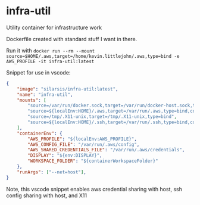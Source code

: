 # infra-util

Utility container for infrastructure work

Dockerfile created with standard stuff I want in there.

Run it with `docker run --rm --mount source=$HOME/.aws,target=/home/kevin.littlejohn/.aws,type=bind -e AWS_PROFILE -it infra-util:latest`

Snippet for use in vscode:

```json
{
    "image": "silarsis/infra-util:latest",
	"name": "infra-util",
	"mounts": [
		"source=/var/run/docker.sock,target=/var/run/docker-host.sock,type=bind",
		"source=${localEnv:HOME}/.aws,target=/var/run/.aws,type=bind,consistency=cached",
		"source=/tmp/.X11-unix,target=/tmp/.X11-unix,type=bind",
		"source=${localEnv:HOME}/.ssh,target=/var/run/.ssh,type=bind,consistency=cached"
	],
    "containerEnv": {
        "AWS_PROFILE": "${localEnv:AWS_PROFILE}",
		"AWS_CONFIG_FILE": "/var/run/.aws/config",
		"AWS_SHARED_CREDENTIALS_FILE": "/var/run/.aws/credentials",
		"DISPLAY": "${env:DISPLAY}",
		"WORKSPACE_FOLDER": "${containerWorkspaceFolder}"
    },
	"runArgs": ["--net=host"],
}
```

Note, this vscode snippet enables aws credential sharing with host, ssh config sharing with host, and X11